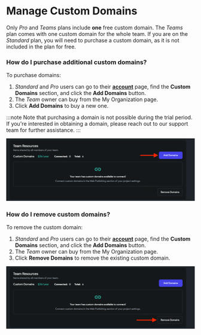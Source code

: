 

# Manage Custom Domains

Only *Pro* and *Teams* plans include **one** free custom domain. The *Teams* plan comes with one custom domain for the whole team. If you are on the *Standard* plan, you will need to purchase a custom domain, as it is not included in the plan for free.

### How do I purchase additional custom domains?

To purchase domains:

1. *Standard* and *Pro* users can go to their [**account**](https://app.flutterflow.io/account) page, find the **Custom Domains** section, and click the **Add Domains** button.
2. The *Team* owner can buy from the My Organization page.
3. Click **Add Domains** to buy a new one.

:::note
Note that purchasing a domain is not possible during the trial period. If you're interested in obtaining a domain, please reach out to our support team for further assistance.
:::

![img_15.png](imgs%2Fimg_15.png)

### How do I remove custom domains?

To remove the custom domain:

1. *Standard* and *Pro* users can go to their [**account**](https://app.flutterflow.io/account) page, find the **Custom Domains** section, and click the **Add Domains** button.
2. The *Team* owner can buy from the My Organization page.
3. Click **Remove Domains** to remove the existing custom domain.


![img_16.png](imgs%2Fimg_16.png)